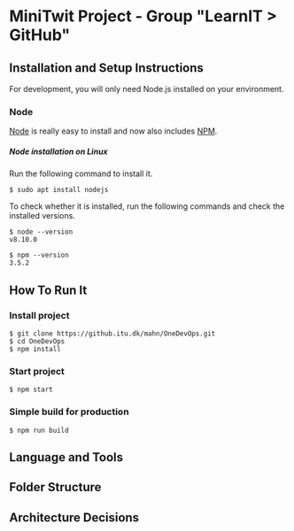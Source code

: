 # MiniTwit Project - Group "LearnIT > GitHub"

## Installation and Setup Instructions
For development, you will only need Node.js installed on your environment.
### Node
[Node](https://nodejs.org/en/about/) is really easy to install and now also includes [NPM](https://www.npmjs.com/).
##### Node installation on Linux
Run the following command to install it.
```console
$ sudo apt install nodejs
```
To check whether it is installed, run the following commands and check the installed versions.
```console
$ node --version
v8.10.0
```
```console
$ npm --version
3.5.2
```
## How To Run It
### Install project
```console
$ git clone https://github.itu.dk/mahn/OneDevOps.git
$ cd OneDevOps
$ npm install
```
### Start project
```console
$ npm start
```
### Simple build for production
```console
$ npm run build
```
## Language and Tools

## Folder Structure

## Architecture Decisions
